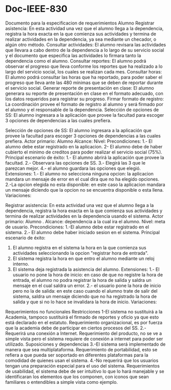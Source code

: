 # Doc-IEEE-830
Documento para la especificacion de requerimientos
Alumno
Registrar asistencia: En esta actividad una vez que el alumno  llega a la dependencia, registra la hora exacta en la que comienza sus actividades y termina de realizar actividades en la dependencia, ya sea mediante un checador, o algún otro método.
Consultar actividades: El alumno revisara las actividades que llevara a cabo dentro de la dependencia a lo largo de su servicio social y el documento que especifica las actividades lo firmara tanto la dependencia como el alumno.
Consultar reportes: El alumno podrá observar el progreso que lleva conforme los reportes que ha realizado a lo largo del servicio social, los cuales se realizan cada mes.
Consultar horas: El alumno podrá consultar las horas que ha reportado, para poder saber el progreso que lleva ante las 480 mínimas que se deben de reportar durante el servicio social.
Generar reporte de presentación en clase: El alumno generara su reporte de presentación en clase en el formato adecuado, con los datos requeridos para registrar su progreso.
Firmar formato de registro: La coordinación provee el formato de registro al alumno y será firmado por el alumno y el responsable de la dependencia.
Selección de opciones de SS: El alumno ingresara a la aplicación que provee la facultad para escoger 3 opciones de dependencias a las cuales prefiera.

Selección de opciones de SS: El alumno ingresara a la aplicación que provee la facultad para escoger 3 opciones de dependencias a las cuales prefiera.
Actor primario: Alumno
Alcance:
Nivel:
Precondiciones: 
1.- El alumno debe estar registrado en la aplicacion.
2- El alumno debe de haber cubierto el minimo de creditos para poder realizar el servicio social (75%).
Principal escenario de éxito:
1.- El alumno abrirá la aplicación que provee la facultad.
2.- Observara las opciones de SS.
3.- Elegirá las 3 que le parezcan mejor.
4.- el alumno guardara las opciones que elegió.
Extensiones:
1.- El alumno no selecciona ninguna opcion: la aplicacion mandara un mensaje de error en el cual dira que no ha elegido opciones.
2.-La opcion elegida no esta disponible: en este caso la aplicacion mandara un mensaje diciendo que la opcion no se encuentra disponible o esta llena.
Variaciones:

Registrar asistencia: En esta actividad una vez que el alumno  llega a la dependencia, registra la hora exacta en la que comienza sus actividades y termina de realizar actividades en la dependencia usando el sistema.
Actor primario: Alumno	.
Alcance: dependencia a la cual ira el alumno.
Nivel: meta de usuario.
Precondiciones: 
1.-El alumno debe estar registrado en el sistema.
2.- El alumno debe haber iniciado sesion en el sistema.
Principal escenario de éxito: 
1.  El alumno registra en el sistema la hora en la que comienza sus actividades seleccionando la opcion "registrar hora de entrada".
2.  El sistema registra la hora en que entro el alumno mediante un reloj interno.
3.  El sistema deja registrada la asistencia del alumno.
Extensiones:
1.- El usuario no pone la hora de inicio: en caso de que no registre la hora de entrada, el alumno no podra registrar la hora de salida y saldra un mensaje en el cual saldra un error.
2.- el usuario pone la hora de inicio pero no la de salida: en este caso cuando el alumno trate de salir del sistema, saldra un mensaje diciendo que no ha registrado la hora de salida y que si no lo hace se invalidara la hora de inicio.
Variaciones:

Requerimientos no funcionales
Restricciones
1-El sistema no sustituirá a la Academia, tampoco sustituirá el firmado de reportes y oficio ya que esto está declarado en el estatuto. Requerimiento organizacional, es por fuerza que la academia debe de participar en ciertos procesos del SS.
2.-Requerirá una conexión a Internet. Requerimiento del producto, no se ve a simple vista pero el sistema requiere de conexión a internet para poder  ser utilizado.
Suposiciones y dependencias
3.-El sistema será implementado de manera que sea multiplataforma. Requerimiento de portabilidad, esto se refiera a que pueda ser soportado en diferentes plataformas para la comodidad de quienes usan el sistema.
4.-No requerirá que los usuarios tengan una preparación especial para el uso del sistema. Requerimientos de usabilidad, el sistema debe de ser intuitivo lo que lo hará manejable y se identificaran los elementos que los componen, con iconos que sean familiares o entendibles a simple vista como ejemplo.
